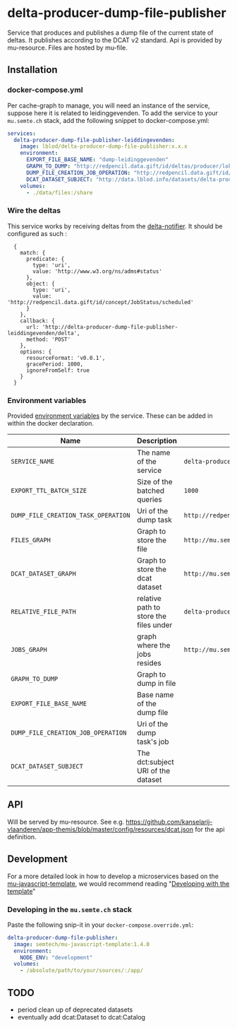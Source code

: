 # delta-producer-dump-file-publisher

Service that produces and publishes a dump file of the current state of deltas.
It publishes according to the DCAT v2 standard.
Api is provided by mu-resource.
Files are hosted by mu-file.

## Installation

### docker-compose.yml
Per cache-graph to manage, you will need an instance of the service, suppose here it is related to leidinggevenden.
To add the service to your `mu.semte.ch` stack, add the following snippet to docker-compose.yml:

```yaml
services:
  delta-producer-dump-file-publisher-leiddingevenden:
    image: lblod/delta-producer-dump-file-publisher:x.x.x
    environment:
      EXPORT_FILE_BASE_NAME: "dump-leidinggevenden"
      GRAPH_TO_DUMP: "http://redpencil.data.gift/id/deltas/producer/loket-leidinggevenden-producer"
      DUMP_FILE_CREATION_JOB_OPERATION: "http://redpencil.data.gift/id/jobs/concept/JobOperation/deltas/cacheGraphDumping/leidinggevenden"
      DCAT_DATASET_SUBJECT: "http://data.lblod.info/datasets/delta-producer/dumps/LeidinggevendenCacheGraphDump"
    volumes:
      - ./data/files:/share
```

### Wire the deltas

This service works by receiving deltas from the [delta-notifier](https://github.com/mu-semtech/delta-notifier).
It should be configured as such :

```
  {
    match: {
      predicate: {
        type: 'uri',
        value: 'http://www.w3.org/ns/adms#status'
      },
      object: {
        type: 'uri',
        value: 'http://redpencil.data.gift/id/concept/JobStatus/scheduled'
      }
    },
    callback: {
      url: 'http://delta-producer-dump-file-publisher-leiddingevenden/delta',
      method: 'POST'
    },
    options: {
      resourceFormat: 'v0.0.1',
      gracePeriod: 1000,
      ignoreFromSelf: true
    }
  }
```

### Environment variables

Provided [environment variables](https://docs.docker.com/compose/environment-variables/) by the service. These can be added in within the docker declaration.

| Name                                | Description                 | Default                                 |
| ----------------------------------- | --------------------------- | --------------------------------------- |
| `SERVICE_NAME`                      | The name of the service     | `delta-producer-dump-file-publisher`    |
| `EXPORT_TTL_BATCH_SIZE`             | Size of the batched queries | `1000`                                  |
| `DUMP_FILE_CREATION_TASK_OPERATION` | Uri of the dump task        | `http://redpencil.data.gift/id/jobs/concept/TaskOperation/deltas/deltaDumpFileCreation` |
| `FILES_GRAPH`                       | Graph to store the file     | `http://mu.semte.ch/graphs/public` |
| `DCAT_DATASET_GRAPH`                       | Graph to store the dcat dataset     | `http://mu.semte.ch/graphs/public` |
| `RELATIVE_FILE_PATH`                       | relative path to store the files under     | `delta-producer-dumps` |
| `JOBS_GRAPH`                       | graph where the jobs resides     | `http://mu.semte.ch/graphs/system/jobs` |
| `GRAPH_TO_DUMP`                     | Graph to dump in file       |                                         |
| `EXPORT_FILE_BASE_NAME`             | Base name of the dump file  |                                         |
| `DUMP_FILE_CREATION_JOB_OPERATION`  | Uri of the dump task's job  |                                         |
| `DCAT_DATASET_SUBJECT`  | The dct:subject URI of the dataset |                                         |

## API

Will be served by mu-resource.
See e.g. https://github.com/kanselarij-vlaanderen/app-themis/blob/master/config/resources/dcat.json for the api definition.

## Development

For a more detailed look in how to develop a microservices based on
the [mu-javascript-template](https://github.com/mu-semtech/mu-javascript-template), we would recommend
reading "[Developing with the template](https://github.com/mu-semtech/mu-javascript-template#developing-with-the-template)"

### Developing in the `mu.semte.ch` stack

Paste the following snip-it in your `docker-compose.override.yml`:

````yaml
delta-producer-dump-file-publisher:
  image: semtech/mu-javascript-template:1.4.0
  environment:
    NODE_ENV: "development"
  volumes:
    - /absolute/path/to/your/sources/:/app/
````

## TODO
- period clean up of deprecated datasets
- eventually add dcat:Dataset to dcat:Catalog
